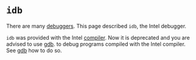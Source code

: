 # `idb`

There are many [debuggers](debuggers.md).
This page described `idb`, the Intel debugger.

`idb` was provided with the Intel [compiler](compilers.md). 
Now it is deprecated and you are advised to use [gdb](gdb.md).
to debug programs compiled with the Intel compiler.
See [gdb](gdb.md) how to do so.
